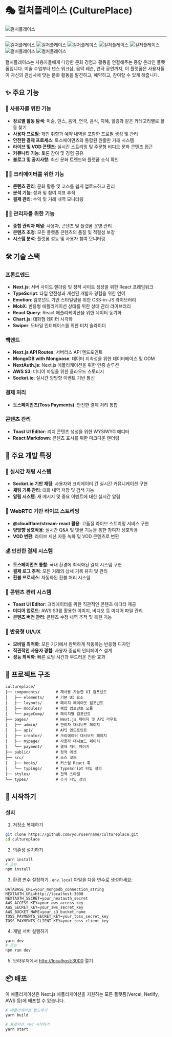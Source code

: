 # 🎭 컬처플레이스 (CulturePlace)

![컬처플레이스](public/images/portfolio/thumb1.png)

----

![컬처플레이스](public/images/portfolio/thumb2.png)
![컬처플레이스](public/images/portfolio/thumb3.png)
![컬처플레이스](public/images/portfolio/thumb4.png)
![컬처플레이스](public/images/portfolio/thumb5.png)
![컬처플레이스](public/images/portfolio/thumb6.png)
![컬처플레이스](public/images/portfolio/thumb7.png)
![컬처플레이스](public/images/portfolio/thumb8.png)

컬처플레이스는 사용자들에게 다양한 문화 경험과 활동을 연결해주는 종합 온라인 플랫폼입니다. 미술 수업부터 댄스 워크샵, 음악 레슨, 연극 공연까지, 이 플랫폼은 사용자들이 자신의 관심사에 맞는 문화 활동을 발견하고, 예약하고, 참여할 수 있게 해줍니다.

## ✨ 주요 기능

### 🧩 사용자를 위한 기능
- **장르별 활동 탐색**: 미술, 댄스, 음악, 연극, 음식, 지혜, 힐링과 같은 카테고리별로 활동 찾기
- **사용자 프로필**: 개인 취향과 예약 내역을 포함한 프로필 생성 및 관리
- **안전한 결제 프로세스**: 토스페이먼츠와 통합된 원활한 거래 시스템
- **라이브 및 VOD 콘텐츠**: 실시간 스트리밍 및 주문형 비디오 문화 콘텐츠 접근
- **커뮤니티 기능**: 토론 참여 및 경험 공유
- **블로그 및 공지사항**: 최신 문화 트렌드와 플랫폼 소식 확인

### 👩‍🎨 크리에이터를 위한 기능
- **콘텐츠 관리**: 문화 활동 및 코스를 쉽게 업로드하고 관리
- **분석 기능**: 성과 및 참여 지표 추적
- **결제 관리**: 수익 및 거래 내역 모니터링

### 👨‍💼 관리자를 위한 기능
- **종합 관리자 패널**: 사용자, 콘텐츠 및 플랫폼 운영 관리
- **콘텐츠 조정**: 모든 플랫폼 콘텐츠의 품질 및 적절성 보장
- **시스템 분석**: 플랫폼 성능 및 사용자 참여 모니터링

## 🛠️ 기술 스택

### 프론트엔드
- **Next.js**: 서버 사이드 렌더링 및 정적 사이트 생성을 위한 React 프레임워크
- **TypeScript**: 타입 안전성과 개선된 개발자 경험을 위한 언어
- **Emotion**: 컴포넌트 기반 스타일링을 위한 CSS-in-JS 라이브러리
- **MobX**: 반응형 애플리케이션 상태를 위한 상태 관리 라이브러리
- **React Query**: React 애플리케이션을 위한 데이터 동기화
- **Chart.js**: 대화형 데이터 시각화
- **Swiper**: 모바일 인터페이스를 위한 터치 슬라이더

### 백엔드
- **Next.js API Routes**: 서버리스 API 엔드포인트
- **MongoDB with Mongoose**: 데이터 지속성을 위한 데이터베이스 및 ODM
- **NextAuth.js**: Next.js 애플리케이션을 위한 인증 솔루션
- **AWS S3**: 미디어 파일을 위한 클라우드 스토리지
- **Socket.io**: 실시간 양방향 이벤트 기반 통신

### 결제 처리
- **토스페이먼츠(Toss Payments)**: 안전한 결제 처리 통합


### 콘텐츠 관리
- **Toast UI Editor**: 리치 콘텐츠 생성을 위한 WYSIWYG 에디터
- **React Markdown**: 콘텐츠 표시를 위한 마크다운 렌더링



## 📌 주요 개발 특징

### 💬 실시간 채팅 시스템
- **Socket.io 기반 채팅**: 사용자와 크리에이터 간 실시간 커뮤니케이션 구현
- **채팅 기록 관리**: 대화 내역 저장 및 검색 기능
- **알림 시스템**: 새 메시지 및 중요 이벤트에 대한 실시간 알림

### 🎥 WebRTC 기반 라이브 스트리밍
- **@cloudflare/stream-react 활용**: 고품질 라이브 스트리밍 서비스 구현
- **양방향 상호작용**: 실시간 Q&A 및 댓글 기능을 통한 참여자 상호작용
- **VOD 변환**: 라이브 세션 자동 녹화 및 VOD 콘텐츠로 변환

### 💰 안전한 결제 시스템
- **토스페이먼츠 통합**: 국내 환경에 최적화된 결제 시스템 구현
- **결제 로그 추적**: 모든 거래의 상세 기록 유지 및 관리
- **환불 프로세스**: 자동화된 환불 처리 시스템

### 📝 콘텐츠 관리 시스템
- **Toast UI Editor**: 크리에이터를 위한 직관적인 콘텐츠 에디터 제공
- **미디어 업로드**: AWS S3를 활용한 이미지, 비디오 등 미디어 파일 관리
- **콘텐츠 버전 관리**: 콘텐츠 수정 내역 추적 및 복원 기능

### 📱 반응형 UI/UX
- **모바일 최적화**: 모든 기기에서 완벽하게 작동하는 반응형 디자인
- **직관적인 사용자 경험**: 사용자 중심의 인터페이스 설계
- **성능 최적화**: 빠른 로딩 시간과 부드러운 전환 효과


## 📁 프로젝트 구조

```
cultureplace/
├── components/       # 재사용 가능한 UI 컴포넌트
│   ├── elements/     # 기본 UI 요소
│   ├── layouts/      # 페이지 레이아웃 컴포넌트
│   ├── modules/      # 복합 컴포넌트 모듈
│   └── pageComp/     # 페이지별 컴포넌트
├── pages/            # Next.js 페이지 및 API 라우트
│   ├── admin/        # 관리자 대시보드 페이지
│   ├── api/          # API 엔드포인트
│   ├── creator/      # 크리에이터 대시보드 페이지
│   ├── mypage/       # 사용자 대시보드 페이지
│   └── payment/      # 결제 처리 페이지
├── public/           # 정적 에셋
├── src/              # 소스 코드
│   ├── hooks/        # 커스텀 React 훅
│   └── typings/      # TypeScript 타입 정의
├── styles/           # 전역 스타일
└── types/            # 추가 타입 정의
```

## 🚀 시작하기


### 설치

1. 저장소 복제하기
```bash
git clone https://github.com/yourusername/cultureplace.git
cd cultureplace
```

2. 의존성 설치하기
```bash
yarn install
# 또는
npm install
```

3. 환경 변수 설정하기
`.env.local` 파일을 다음 변수로 생성하세요:
```
DATABASE_URL=your_mongodb_connection_string
NEXTAUTH_URL=http://localhost:3000
NEXTAUTH_SECRET=your_nextauth_secret
AWS_ACCESS_KEY=your_aws_access_key
AWS_SECRET_KEY=your_aws_secret_key
AWS_BUCKET_NAME=your_s3_bucket_name
TOSS_PAYMENTS_SECRET_KEY=your_toss_secret_key
TOSS_PAYMENTS_CLIENT_KEY=your_toss_client_key
```

4. 개발 서버 실행하기
```bash
yarn dev
# 또는
npm run dev
```

5. 브라우저에서 [http://localhost:3000](http://localhost:3000) 열기

## 📦 배포

이 애플리케이션은 Next.js 애플리케이션을 지원하는 모든 플랫폼(Vercel, Netlify, AWS 등)에 배포할 수 있습니다.

```bash
# 애플리케이션 빌드하기
yarn build

# 프로덕션 서버 시작하기
yarn start
```
